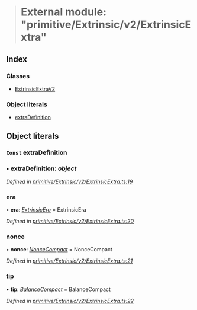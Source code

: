> # External module: "primitive/Extrinsic/v2/ExtrinsicExtra"

## Index

### Classes

* [ExtrinsicExtraV2](../classes/_primitive_extrinsic_v2_extrinsicextra_.extrinsicextrav2.md)

### Object literals

* [extraDefinition](_primitive_extrinsic_v2_extrinsicextra_.md#const-extradefinition)

## Object literals

### `Const` extraDefinition

### ▪ **extraDefinition**: *object*

*Defined in [primitive/Extrinsic/v2/ExtrinsicExtra.ts:19](https://github.com/polkadot-js/api/blob/79e5f7c/packages/types/src/primitive/Extrinsic/v2/ExtrinsicExtra.ts#L19)*

###  era

• **era**: *[ExtrinsicEra](../classes/_primitive_extrinsic_extrinsicera_.extrinsicera.md)* =  ExtrinsicEra

*Defined in [primitive/Extrinsic/v2/ExtrinsicExtra.ts:20](https://github.com/polkadot-js/api/blob/79e5f7c/packages/types/src/primitive/Extrinsic/v2/ExtrinsicExtra.ts#L20)*

###  nonce

• **nonce**: *[NonceCompact](../classes/_type_noncecompact_.noncecompact.md)* =  NonceCompact

*Defined in [primitive/Extrinsic/v2/ExtrinsicExtra.ts:21](https://github.com/polkadot-js/api/blob/79e5f7c/packages/types/src/primitive/Extrinsic/v2/ExtrinsicExtra.ts#L21)*

###  tip

• **tip**: *[BalanceCompact](../classes/_primitive_balancecompact_.balancecompact.md)* =  BalanceCompact

*Defined in [primitive/Extrinsic/v2/ExtrinsicExtra.ts:22](https://github.com/polkadot-js/api/blob/79e5f7c/packages/types/src/primitive/Extrinsic/v2/ExtrinsicExtra.ts#L22)*